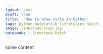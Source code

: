 ```yaml
---
layout: post
draft: true
title:  "How to draw rocks in Python"
tags: python matplotlib lithologies hatch
image: limestone-crop.jpg
notebook: 1-limestone-hatch
---
```


some content
